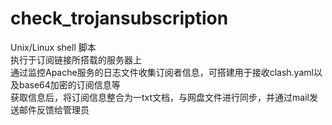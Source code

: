 # check_trojansubscription
Unix/Linux shell 脚本<br>
执行于订阅链接所搭载的服务器上<br>
通过监控Apache服务的日志文件收集订阅者信息，可搭建用于接收clash.yaml以及base64加密的订阅信息等<br>
获取信息后，将订阅信息整合为一txt文档，与网盘文件进行同步，并通过mail发送邮件反馈给管理员
